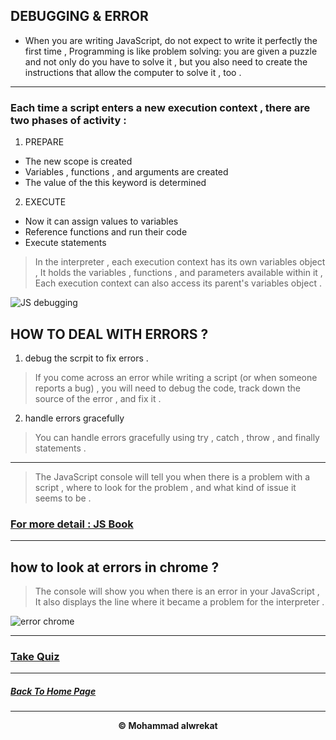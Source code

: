 
## DEBUGGING & ERROR

* When you are writing JavaScript, do not expect to write it perfectly the first time , Programming is like problem solving: you are given a puzzle and not only do you have to solve it , but you also need to create the instructions that allow the computer to solve it , too .

---

### Each time a script enters a new execution context , there are two phases of activity : 
1. PREPARE
 * The new scope is created
 * Variables , functions , and arguments are created
 * The value of the this keyword is determined
2. EXECUTE
 * Now it can assign values to variables
 * Reference functions and run their code
 * Execute statements


> In the interpreter , each execution context has its own variables object , It holds the variables , functions , and parameters available within it , Each execution context can also access its parent's variables object .


![JS debugging](https://data-flair.training/blogs/wp-content/uploads/sites/2/2019/08/JavaScript-Debugging-and-Testing.png)

## HOW TO DEAL WITH ERRORS ?
1. debug the scrpit to fix errors .
 > If you come across an error while writing a script (or when someone reports a bug) , you will need to debug the code, track down the source of the error , and fix it .

2. handle errors gracefully
 > You can handle errors gracefully using try , catch , throw , and finally statements .

 ---

 > The JavaScript console will tell you when there is a problem with a script , where to look for the problem , and what kind of issue it seems to be .

### [For more detail : JS Book](https://www.goodreads.com/book/show/16219704-javascript-and-jquery)

---

## how to look at errors in chrome ?
> The console will show you when there is an error in your JavaScript , It also displays the line where it became a problem for the interpreter .

![error chrome](https://wordpress.org/support/files/2020/07/chrome-devtools.png)

---
### [Take Quiz](https://mhmadwrekat.github.io/reading-notes/quizclass10)

---
##### [Back To Home Page](https://mhmadwrekat.github.io/reading-notes)


---
<b>
<p align="center">
© Mohammad alwrekat
</p>